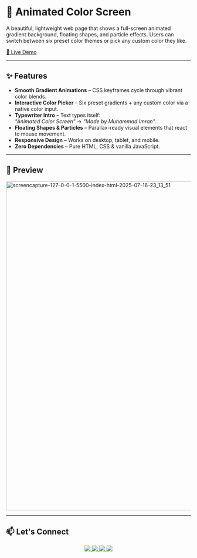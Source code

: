 # 🎨 Animated Color Screen

A beautiful, lightweight web page that shows a full-screen animated gradient background, floating shapes, and particle effects. Users can switch between six preset color themes or pick any custom color they like.

[🚀 Live Demo](https://muhammadimran6006.github.io/animated-color-screen/)  


---

## ✨ Features

- **Smooth Gradient Animations** – CSS keyframes cycle through vibrant color blends.
- **Interactive Color Picker** – Six preset gradients + any custom color via a native color input.
- **Typewriter Intro** – Text types itself:  
  *"Animated Color Screen"* → *"Made by Muhammad Imran"*.
- **Floating Shapes & Particles** – Parallax-ready visual elements that react to mouse movement.
- **Responsive Design** – Works on desktop, tablet, and mobile.
- **Zero Dependencies** – Pure HTML, CSS & vanilla JavaScript.

---

## 📸 Preview

<img width="1280" height="897" alt="screencapture-127-0-0-1-5500-index-html-2025-07-16-23_13_51" src="https://github.com/user-attachments/assets/c043b758-055a-45d2-8e89-50f3935c7f42" />


---

## 📫 Let's Connect
<div align="center">
  <a href="https://www.linkedin.com/in/muhammad-imran-5a9083250?utm_source=share&utm_campaign=share_via&utm_content=profile&utm_medium=android_app" target="_blank">
    <img src="https://img.shields.io/badge/LinkedIn-0077B5?style=for-the-badge&logo=linkedin&logoColor=white" />
  </a>
  <a href="https://www.instagram.com/muhammadimran_6006?igsh=eHoyeWZtNXh3bXJj" target="_blank">
    <img src="https://img.shields.io/badge/Instagram-E4405F?style=for-the-badge&logo=instagram&logoColor=white" />
  </a>
  <a href="https://www.facebook.com/share/1DbeJwr63g/" target="_blank">
    <img src="https://img.shields.io/badge/Facebook-1877F2?style=for-the-badge&logo=facebook&logoColor=white" />
  </a>
  <a href="https://wa.me/923703027584" target="_blank">
    <img src="https://img.shields.io/badge/WhatsApp-25D366?style=for-the-badge&logo=whatsapp&logoColor=white" />
  </a>
<!--   <a href="mailto:muhammadimran27584@gmail.com" target="_blank">
    <img src="https://img.shields.io/badge/Gmail-D14836?style=for-the-badge&logo=gmail&logoColor=white" />
  </a>
  <a href="https://youtube.com/@imrandevtutorials?si=Ufe8BGFubNZOrttJ" target="_blank">
    <img src="https://img.shields.io/badge/YouTube-FF0000?style=for-the-badge&logo=youtube&logoColor=white" />
  </a> -->
</div>


